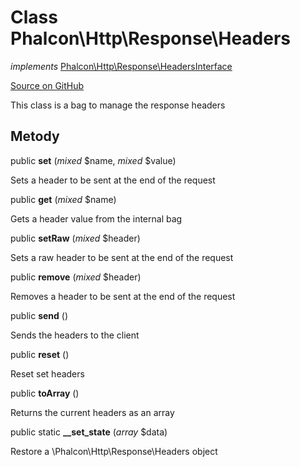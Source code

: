 # Class **Phalcon\\Http\\Response\\Headers**

*implements* [Phalcon\Http\Response\HeadersInterface](/en/3.1.2/api/Phalcon_Http_Response_HeadersInterface)

<a href="https://github.com/phalcon/cphalcon/blob/master/phalcon/http/response/headers.zep" class="btn btn-default btn-sm">Source on GitHub</a>

This class is a bag to manage the response headers

## Metody

public **set** (*mixed* $name, *mixed* $value)

Sets a header to be sent at the end of the request

public **get** (*mixed* $name)

Gets a header value from the internal bag

public **setRaw** (*mixed* $header)

Sets a raw header to be sent at the end of the request

public **remove** (*mixed* $header)

Removes a header to be sent at the end of the request

public **send** ()

Sends the headers to the client

public **reset** ()

Reset set headers

public **toArray** ()

Returns the current headers as an array

public static **__set_state** (*array* $data)

Restore a \\Phalcon\\Http\\Response\\Headers object